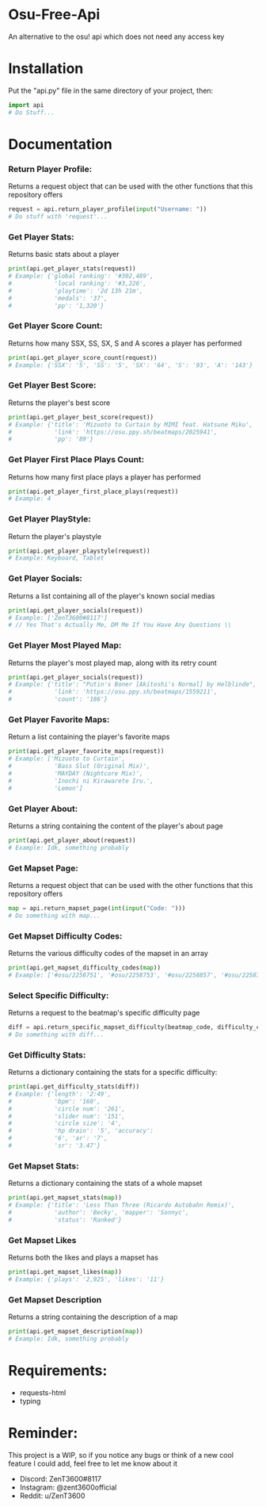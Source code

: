 # Osu-Free-Api
An alternative to the osu! api which does not need any access key



# Installation
Put the "api.py" file in the same directory of your project, then:
```python
import api
# Do Stuff...
```



# Documentation
### Return Player Profile:
Returns a request object that can be used with the other functions that this repository offers
```python
request = api.return_player_profile(input("Username: "))
# Do stuff with 'request'...
```

### Get Player Stats:
Returns basic stats about a player
```python
print(api.get_player_stats(request))
# Example: {'global ranking': '#302,489',
#            'local ranking': '#3,226',
#            'playtime': '2d 13h 21m',
#            'medals': '37',
#            'pp': '1,320'}
```

### Get Player Score Count:
Returns how many SSX, SS, SX, S and A scores a player has performed
```python
print(api.get_player_score_count(request))
# Example: {'SSX': '5', 'SS': '5', 'SX': '64', 'S': '93', 'A': '143'}
```

### Get Player Best Score:
Returns the player's best score
```python
print(api.get_player_best_score(request))
# Example: {'title': 'Mizuoto to Curtain by MIMI feat. Hatsune Miku',
#            'link': 'https://osu.ppy.sh/beatmaps/2025941',
#            'pp': '89'}
```

### Get Player First Place Plays Count:
Returns how many first place plays a player has performed
```python
print(api.get_player_first_place_plays(request))
# Example: 4
```

### Get Player PlayStyle:
Return the player's playstyle
```python
print(api.get_player_playstyle(request))
# Example: Keyboard, Tablet
```

### Get Player Socials:
Returns a list containing all of the player's known social medias
```python
print(api.get_player_socials(request))
# Example: ['ZenT3600#8117']
# // Yes That's Actually Me, DM Me If You Have Any Questions \\
```

### Get Player Most Played Map:
Returns the player's most played map, along with its retry count
```python
print(api.get_player_socials(request))
# Example: {'title': "Putin's Boner [Akitoshi's Normal] by Helblinde",
#            'link': 'https://osu.ppy.sh/beatmaps/1559211',
#            'count': '186'}
```

### Get Player Favorite Maps:
Return a list containing the player's favorite maps
```python
print(api.get_player_favorite_maps(request))
# Example: ['Mizuoto to Curtain',
#            'Bass Slut (Original Mix)',
#            'MAYDAY (Nightcore Mix)',
#            'Inochi ni Kirawarete Iru.',
#            'Lemon']
```

### Get Player About:
Returns a string containing the content of the player's about page
```python
print(api.get_player_about(request))
# Example: Idk, something probably
```

### Get Mapset Page:
Returns a request object that can be used with the other functions that this repository offers
```python
map = api.return_mapset_page(int(input("Code: ")))
# Do something with map...
```

### Get Mapset Difficulty Codes:
Returns the various difficulty codes of the mapset in an array
```python
print(api.get_mapset_difficulty_codes(map))
# Example: ['#osu/2258751', '#osu/2258753', '#osu/2258857', '#osu/2258752', '#osu/2256655']
```

### Select Specific Difficulty:
Returns a request to the beatmap's specific difficulty page
```python
diff = api.return_specific_mapset_difficulty(beatmap_code, difficulty_code)
# Do something with diff...
```

### Get Difficulty Stats:
Returns a dictionary containing the stats for a specific difficulty:
```python
print(api.get_difficulty_stats(diff))
# Example: {'length': '2:49',
#            'bpm': '160',
#            'circle num': '261',
#            'slider num': '151',
#            'circle size': '4',
#            'hp drain': '5', 'accuracy':
#            '6', 'ar': '7',
#            'sr': '3.47'}
```

### Get Mapset Stats:
Returns a dictionary containing the stats of a whole mapset
```python
print(api.get_mapset_stats(map))
# Example: {'title': 'Less Than Three (Ricardo Autobahn Remix)',
#            'author': 'Becky', 'mapper': 'Sonnyc',
#            'status': 'Ranked'}
```

### Get Mapset Likes
Returns both the likes and plays a mapset has
```python
print(api.get_mapset_likes(map))
# Example: {'plays': '2,925', 'likes': '11'}
```

### Get Mapset Description
Returns a string containing the description of a map
```python
print(api.get_mapset_description(map))
# Example: Idk, something probably
```


# Requirements:
* requests-html
* typing



# Reminder:
This project is a WIP, so if you notice any bugs or think of a new cool feature I could add,
feel free to let me know about it
* Discord: ZenT3600#8117
* Instagram: @zent3600official
* Reddit: u/ZenT3600

